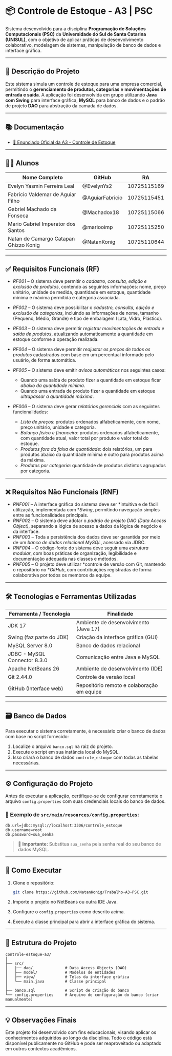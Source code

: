 # 📦 Controle de Estoque - A3 | PSC

Sistema desenvolvido para a disciplina **Programação de Soluções Computacionais (PSC)** da **Universidade do Sul de Santa Catarina (UNISUL)**, com o objetivo de aplicar práticas de desenvolvimento colaborativo, modelagem de sistemas, manipulação de banco de dados e interface gráfica.

---

## 📝 Descrição do Projeto

Este sistema simula um controle de estoque para uma empresa comercial, permitindo o **gerenciamento de produtos, categorias** e **movimentações de entrada e saída**. A aplicação foi desenvolvida em grupo utilizando **Java com Swing** para interface gráfica, **MySQL** para banco de dados e o padrão de projeto **DAO** para abstração da camada de dados.

---

## 📚 Documentação

* [📄 Enunciado Oficial da A3 - Controle de Estoque](https://mediacdns3.ulife.com.br/PAT/Upload/2855451/A3_UC_PSC_2025A_DIB_MATUTINOControleEstoque_20250408083749.pdf)

---

## 👨‍💻 Alunos

| Nome Completo                         | GitHub          | RA          |
| ------------------------------------- | --------------- | ----------- |
| Evelyn Yasmin Ferreira Leal           | @EvelynYs2      | 10725115169 |
| Fabrício Valdemar de Aguiar Filho     | @AguiarFabricio | 10725115451 |
| Gabriel Machado da Fonseca            | @Machadox18     | 10725115066 |
| Mario Gabriel Imperator dos Santos    | @mariooimp      | 10725115250 |
| Natan de Camargo Catapan Ghizzo Konig | @NatanKonig     | 10725110644 |

---

## ✅ Requisitos Funcionais (RF)

* *RF001* – O sistema deve permitir o *cadastro, consulta, edição e exclusão de produtos*, contendo as seguintes informações: nome, preço unitário, unidade de medida, quantidade em estoque, quantidade mínima e máxima permitida e categoria associada.
* *RF002* – O sistema deve possibilitar o *cadastro, consulta, edição e exclusão de categorias*, incluindo as informações de nome, tamanho (Pequeno, Médio, Grande) e tipo de embalagem (Lata, Vidro, Plástico).
* *RF003* – O sistema deve permitir *registrar movimentações de entrada e saída de produtos*, atualizando automaticamente a quantidade em estoque conforme a operação realizada.
* *RF004* – O sistema deve permitir *reajustar os preços de todos os produtos* cadastrados com base em um percentual informado pelo usuário, de forma automática.
* *RF005* – O sistema deve emitir *avisos automáticos* nos seguintes casos:
  
  * Quando uma saída de produto fizer a quantidade em estoque ficar *abaixo da quantidade mínima*.
  * Quando uma entrada de produto fizer a quantidade em estoque *ultrapassar a quantidade máxima*.
* *RF006* – O sistema deve gerar *relatórios gerenciais* com as seguintes funcionalidades:
  
  * *Lista de preços*: produtos ordenados alfabeticamente, com nome, preço unitário, unidade e categoria.
  * *Balanço físico e financeiro*: produtos ordenados alfabeticamente, com quantidade atual, valor total por produto e valor total do estoque.
  * *Produtos fora da faixa de quantidade*: dois relatórios, um para produtos abaixo da quantidade mínima e outro para produtos acima da máxima.
  * *Produtos por categoria*: quantidade de produtos distintos agrupados por categoria.

---

## ❌ Requisitos Não Funcionais (RNF)

* *RNF001* – A interface gráfica do sistema deve ser *intuitiva e de fácil utilização, implementada com **Swing*, permitindo navegação simples entre as funcionalidades principais.
* *RNF002* – O sistema deve adotar o *padrão de projeto DAO (Data Access Object)*, separando a lógica de acesso a dados da lógica de negócio e da interface.
* *RNF003* – Toda a persistência dos dados deve ser garantida por meio de um *banco de dados relacional MySQL*, acessado via JDBC.
* *RNF004* – O código-fonte do sistema deve seguir uma *estrutura modular*, com boas práticas de organização, legibilidade e documentação adequada nas classes e métodos.
* *RNF005* – O projeto deve utilizar *controle de versão com Git, mantendo o repositório no **GitHub*, com contribuições registradas de forma colaborativa por todos os membros da equipe.

---

## 🛠 Tecnologias e Ferramentas Utilizadas

| Ferramenta / Tecnologia           | Finalidade                                  |
|----------------------------------|---------------------------------------------|
| JDK 17                           | Ambiente de desenvolvimento (Java 17)       |
| Swing (faz parte do JDK)         | Criação da interface gráfica (GUI)           |
| MySQL Server 8.0                 | Banco de dados relacional                    |
| JDBC - MySQL Connector 8.3.0     | Comunicação entre Java e MySQL               |
| Apache NetBeans 26               | Ambiente de desenvolvimento (IDE)            |
| Git 2.44.0                      | Controle de versão local                      |
| GitHub (Interface web)           | Repositório remoto e colaboração em equipe   |


---

## 🗃 Banco de Dados

Para executar o sistema corretamente, é necessário criar o banco de dados com base no script fornecido:

1. Localize o arquivo `banco.sql` na raiz do projeto.
2. Execute o script em sua instância local do MySQL.
3. Isso criará o banco de dados `controle_estoque` com todas as tabelas necessárias.

---

## ⚙️ Configuração do Projeto

Antes de executar a aplicação, certifique-se de configurar corretamente o arquivo `config.properties` com suas credenciais locais do banco de dados.

### 📄 Exemplo de `src/main/resources/config.properties`:

```properties
db.url=jdbc:mysql://localhost:3306/controle_estoque
db.username=root
db.password=sua_senha
```

> 🔐 **Importante:** Substitua `sua_senha` pela senha real do seu banco de dados MySQL.

---

## 🎯 Como Executar

1. Clone o repositório:

   ```bash
   git clone https://github.com/NatanKonig/Trabalho-A3-PSC.git
   ```
2. Importe o projeto no NetBeans ou outra IDE Java.
3. Configure o `config.properties` como descrito acima.
4. Execute a classe principal para abrir a interface gráfica do sistema.

---

## 📂 Estrutura do Projeto

```
controle-estoque-a3/
│
├── src/
│   ├── dao/              # Data Access Objects (DAO)
│   ├── model/            # Modelos de entidades
│   ├── view/             # Telas da interface gráfica
│   └── main.java         # Classe principal
│
├── banco.sql             # Script de criação do banco
└── config.properties     # Arquivo de configuração do banco (criar manualmente)
```

---

## 💡 Observações Finais

Este projeto foi desenvolvido com fins educacionais, visando aplicar os conhecimentos adquiridos ao longo da disciplina. Todo o código está disponível publicamente no GitHub e pode ser reaproveitado ou adaptado em outros contextos acadêmicos.
